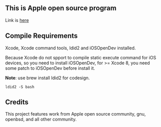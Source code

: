 ## This is Apple open source program


Link is [here](https://opensource.apple.com/tarballs/bash/)


## Compile Requirements

Xcode, Xcode command tools, ldid2 and iOSOpenDev installed.

Because Xcode do not spport to compile static execute command for iOS devices, so you need to install iOSOpenDev, for >= Xcode 8, you need some patch to iOSOpenDev before install it.

**Note**: use brew install ldid2 for codesign.

```
ldid2 -S bash
```






## Credits

This project features work from Apple open source community, gnu, openbsd, and all other community.




